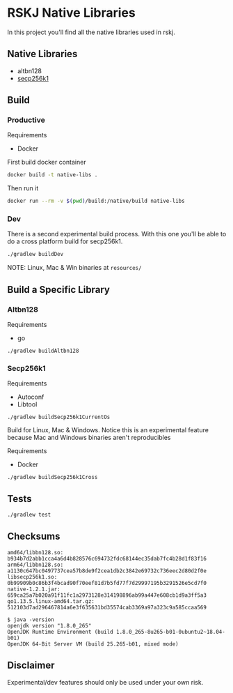 # RSKJ Native Libraries

In this project you'll find all the native libraries used in rskj.

## Native Libraries

- altbn128
- [secp256k1](secp256k1/README.md)

## Build

### Productive

Requirements 
- Docker

First build docker container

```bash
docker build -t native-libs .
```

Then run it

```bash
docker run --rm -v $(pwd)/build:/native/build native-libs
```

### Dev

There is a second experimental build process. With this one you'll be able to do a cross platform build for secp256k1.  

```bash
./gradlew buildDev
```

NOTE: Linux, Mac & Win binaries at `resources/`

## Build a Specific Library

### Altbn128

Requirements
- go

```
./gradlew buildAltbn128
```

### Secp256k1

Requirements
- Autoconf
- Libtool

```
./gradlew buildSecp256k1CurrentOs
```

Build for Linux, Mac & Windows. Notice this is an experimental feature because Mac and Windows binaries aren't reproducibles  

Requirements
- Docker

```
./gradlew buildSecp256k1Cross
```

## Tests
 
```bash
./gradlew test
```

## Checksums

```
amd64/libbn128.so: b934b7d2abb1cca4a6d4b828576c694732fdc68144ec35dab7fc4b28d1f83f16
arm64/libbn128.so: a1130c647bc0497737cea57b8de9f2cea1db2c3842e69732c736eec2d80d2f0e
libsecp256k1.so: 0b99909b0c86b3f4bcad90f70eef81d7b5fd77f7d29997195b3291526e5cd7f0
native-1.2.1.jar: 659ca25a7b020a91f11fc1a2973128e314198896ab99a447e608cb1d9a3ff5a3
go1.13.5.linux-amd64.tar.gz: 512103d7ad296467814a6e3f635631bd35574cab3369a97a323c9a585ccaa569

$ java -version
openjdk version "1.8.0_265"
OpenJDK Runtime Environment (build 1.8.0_265-8u265-b01-0ubuntu2~18.04-b01)
OpenJDK 64-Bit Server VM (build 25.265-b01, mixed mode)
```

## Disclaimer

Experimental/dev features should only be used under your own risk.
